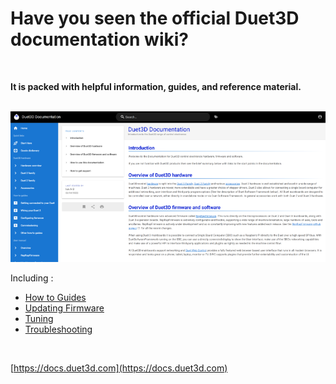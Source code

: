 # Have you seen the official Duet3D documentation wiki?  
<br>  

**It is packed with helpful information, guides, and reference material.**  
<br>  

![enter image description here](https://raw.githubusercontent.com/MintyTrebor/ReleaseMgr/main/RelMgrData/splash/docsScreen.png)<br>   
    
Including :  
    
 - [How to Guides](https://docs.duet3d.com/en/How_to_guides)  
 - [Updating Firmware](https://docs.duet3d.com/en/User_manual/RepRapFirmware/Updating_firmware)  
 - [Tuning](https://docs.duet3d.com/en/User_manual/Tuning)  
 - [Troubleshooting](https://docs.duet3d.com/en/User_manual/Troubleshooting)<br>   
<br>   
    
[https://docs.duet3d.com](https://docs.duet3d.com)
